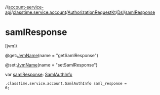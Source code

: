 //[account-service-api](../../../../index.md)/[classtime.service.account](../../index.md)/[AuthorizationRequestKt](../index.md)/[Dsl](index.md)/[samlResponse](saml-response.md)

# samlResponse

[jvm]\

@get:[JvmName](https://kotlinlang.org/api/latest/jvm/stdlib/kotlin.jvm/-jvm-name/index.html)(name = &quot;getSamlResponse&quot;)

@set:[JvmName](https://kotlinlang.org/api/latest/jvm/stdlib/kotlin.jvm/-jvm-name/index.html)(name = &quot;setSamlResponse&quot;)

var [samlResponse](saml-response.md): [SamlAuthInfo](../../-saml-auth-info/index.md)

<code>.classtime.service.account.SamlAuthInfo saml_response = 6;</code>
